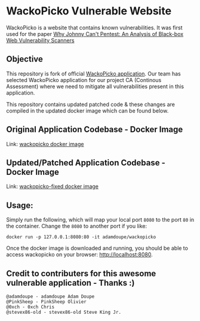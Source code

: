 # WackoPicko Vulnerable Website

WackoPicko is a website that contains known vulnerabilities. It was first used for the paper [Why Johnny Can't Pentest: An Analysis of Black-box Web Vulnerability Scanners](http://adamdoupe.com/publications/black-box-scanners-dimva2010.pdf)

## Objective

This repository is fork of official [WackoPicko application](https://github.com/adamdoupe/WackoPicko). Our team has selected WackoPicko application for our project CA (Continous Assessment) where we need to mitigate all vulnerabilities present in this application.

This repository contains updated patched code & these changes are compiled in the updated docker image which can be found below.

## Original Application Codebase - Docker Image

Link: [wackopicko docker image](https://hub.docker.com/r/adamdoupe/wackopicko/)

## Updated/Patched Application Codebase - Docker Image

Link: [wackopicko-fixed docker image](https://hub.docker.com/r/an0ndb9/wackopicko-fixed)

## Usage:

Simply run the following, which will map your local port `8080` to the
port `80` in the container. Change the `8080` to another port if you
like:

	docker run -p 127.0.0.1:8080:80 -it adamdoupe/wackopicko

Once the docker image is downloaded and running, you should be able to
access wackopicko on your browser:
[http://localhost:8080](http://localhost:8080).

## Credit to contributers for this awesome vulnerable application - Thanks :)

    @adamdoupe - adamdoupe Adam Doupe
    @PinkSheep - PinkSheep Olivier
    @0xch - 0xch Chris
    @stevex86-old - stevex86-old Steve King Jr.
